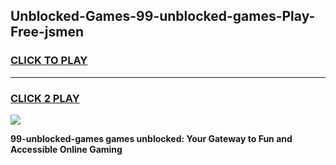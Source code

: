 
## Unblocked-Games-99-unblocked-games-Play-Free-jsmen
<h3>
<a href="https://premium76.site?title=99-unblocked-games&ref=19M">CLICK TO PLAY</a></h3>
<hr>

<h3>
<a href="https://premium76.site?title=99-unblocked-games&ref=19M">CLICK 2 PLAY</a>
  
</h3>

<a href="https://premium76.site?title=99-unblocked-games&ref=19M"><img src="https://clearcache.store/games.png"></a>


**99-unblocked-games games unblocked: Your Gateway to Fun and Accessible Online Gaming**
